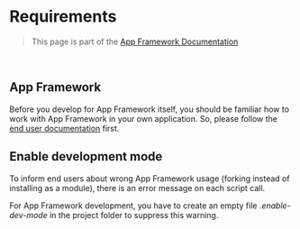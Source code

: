 # Requirements

> This page is part of the [App Framework Documentation](../DOCUMENTATION.md)

<br />

## App Framework

Before you develop for App Framework itself, you should be familiar how to work with App Framework in your own application. So, please follow the [end user documentation](../DOCUMENTATION.md) first.

## Enable development mode

To inform end users about wrong App Framework usage (forking instead of installing as a module), there is an error message on each script call.

For App Framework development, you have to create an empty file *.enable-dev-mode* in the project folder to suppress this warning.

